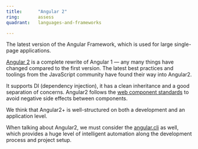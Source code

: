 ```yaml
---
title:      "Angular 2"
ring:       assess
quadrant:   languages-and-frameworks

---
```


The latest version of the Angular Framework, which is used for large single-page applications.

[Angular 2](https://angular.io/) is a complete rewrite of Angular 1 — any many things have changed compared to the first version. The latest best practices and toolings from the JavaScript community have found their way into Angular2.

It supports DI (dependency injection), it has a clean inheritance and a good separation of concerns. Angular2 follows the [web component standards](https://www.w3.org/standards/techs/components#w3c_all) to avoid negative side effects between components.

We think that Angular2+ is well-structured on both a development and an application level.

When talking about Angular2, we must consider the [angular.cli](https://cli.angular.io/) as well, which provides a huge level of intelligent automation along the development process and project setup.